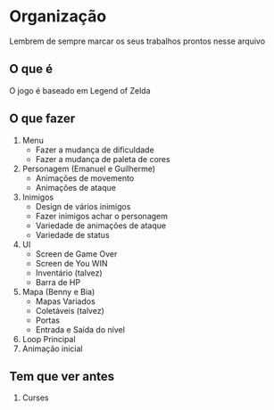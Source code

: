 # Organização

Lembrem de sempre marcar os seus trabalhos prontos nesse arquivo

## O que é

O jogo é baseado em Legend of Zelda

## O que fazer

1. Menu
    - Fazer a mudança de dificuldade
    - Fazer a mudança de paleta de cores
2. Personagem (Emanuel e Guilherme)
    - Animações de movemento
    - Animações de ataque
3. Inimigos
    - Design de vários inimigos
    - Fazer inimigos achar o personagem
    - Variedade de animações de ataque
    - Variedade de status
4. UI
    - Screen de Game Over
    - Screen de You WIN
    - Inventário (talvez)
    - Barra de HP
5. Mapa (Benny e Bia)
    - Mapas Variados
    - Coletáveis (talvez)
    - Portas
    - Entrada e Saída do nível
6. Loop Principal
7. Animação inicial

## Tem que ver antes
1. Curses




